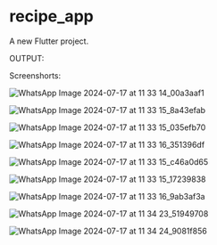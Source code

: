 # recipe_app

A new Flutter project.



OUTPUT:

Screenshorts:

![WhatsApp Image 2024-07-17 at 11 33 14_00a3aaf1](https://github.com/user-attachments/assets/bbac3f45-0fc5-4b3e-ac88-944807518420)

![WhatsApp Image 2024-07-17 at 11 33 15_8a43efab](https://github.com/user-attachments/assets/d8ed494e-c67f-4494-a9d5-33b64d70aaa3)

![WhatsApp Image 2024-07-17 at 11 33 15_035efb70](https://github.com/user-attachments/assets/bde473bc-3ddc-46f5-9491-2caf970b67d6)

![WhatsApp Image 2024-07-17 at 11 33 16_351396df](https://github.com/user-attachments/assets/7bfbff04-2585-449d-8a89-756e06189bb0)

![WhatsApp Image 2024-07-17 at 11 33 15_c46a0d65](https://github.com/user-attachments/assets/73a42120-573c-4c32-9237-dff895c2e9ab)

![WhatsApp Image 2024-07-17 at 11 33 15_17239838](https://github.com/user-attachments/assets/b14f465f-15ae-4fe0-b69f-e959979236c1)

![WhatsApp Image 2024-07-17 at 11 33 16_9ab3af3a](https://github.com/user-attachments/assets/f2e4cbb6-d05e-46ac-9a1b-d47bd6a4e4fb)

![WhatsApp Image 2024-07-17 at 11 34 23_51949708](https://github.com/user-attachments/assets/bd397208-2c09-4d1c-a876-c5975c180283)

![WhatsApp Image 2024-07-17 at 11 34 24_9081f856](https://github.com/user-attachments/assets/8a0368f7-4f82-48a7-a657-bb04f4146e83)
